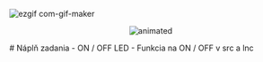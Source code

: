 ![ezgif com-gif-maker](https://user-images.githubusercontent.com/91337423/137645201-8863a766-f2b3-4f61-a516-4ab60bd9b442.gif)

<p align="center">
  <img src="https://user-images.githubusercontent.com/91337423/137645201-8863a766-f2b3-4f61-a516-4ab60bd9b442.gif" alt="animated" />
</p>
# Náplň zadania
- ON / OFF LED
- Funkcia na ON / OFF v src a lnc
